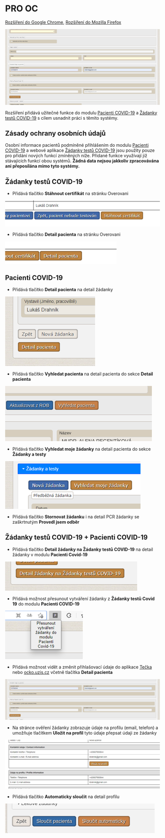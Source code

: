 # PRO OC

[Rozšíření do Google Chrome](https://chrome.google.com/webstore/detail/pro-oc/ngckfggbhfikdghbcmfdkcjidoaelgbg), [Rozšíření do Mozilla Firefox](https://addons.mozilla.org/addon/pro-oc/)

![Preview](preview/nahled.PNG)

Rozšíření přidává užitečné funkce do modulu [Pacienti COVID-19](https://ereg.ksrzis.cz/Registr/CUDZadanky/VyhledaniPacienta) a [Žádanky testů COVID-19](https://eregpublicsecure.ksrzis.cz/Registr/CUD/Overeni) s cílem usnadnit práci s těmito systémy.

## Zásady ochrany osobních údajů

Osobní informace pacientů podmíněné přihlášením do modulu [Pacienti COVID-19](https://ereg.ksrzis.cz/Registr/CUDZadanky/VyhledaniPacienta) a webové aplikace [Žádanky testů COVID-19](https://eregpublicsecure.ksrzis.cz/Registr/CUD/Overeni) jsou použity pouze pro přidání nových funkcí zmíněných níže. Přidané funkce využívají již stávajících funkcí obou systémů. **Žádná data nejsou jakkoliv zpracovávána ani přeposílána mimo tyto systémy.**

## Žádanky testů COVID-19

- Přidává tlačítko **Stáhnout certifikát** na stránku Overovani

![Preview](preview/tlacitko_stahnout_certifikat.PNG)

- Přidává tlačítko **Detail pacienta** na stránku Overovani

![Preview](preview/tlacitko_detail_pacienta_zadanky_covid_19.PNG)

## Pacienti COVID-19

- Přidává tlačítko **Detail pacienta** na detail žádanky

![Preview](preview/tlacitko_detail_pacienta.PNG)

- Přidává tlačítko **Vyhledat pacienta** na detail pacienta do sekce **Detail pacienta**

![Preview](preview/tlacitko_vyhledat_pacienta.png)

- Přidává tlačítko **Vyhledat moje žádanky** na detail pacienta do sekce **Žádanky a testy**

![Preview](preview/tlacitko_vyhledat_moje_zadanky.PNG)

- Přidává tlačítko **Stornovat žádanku** i na detail PCR žádanky se zaškrtnutým **Provedl jsem odběr**

## Žádanky testů COVID-19 + Pacienti COVID-19

- Přidává tlačítko **Detail žádanky na Žádanky testů COVID-19** na detail žádanky v modulu **Pacienti Covid-19**

![Preview](preview/tlacitko_detail_zadanky_na_Zadanky_testu_covid_19.PNG)

- Přidává možnost přesunout vytváření žádanky z **Žádanky testů Covid 19** do modulu **Pacienti COVID-19**

![Preview](preview/preview_presunout_zadanku_do_Pacienti_covid_19.PNG)

- Přidává možnost vidět a změnit přihlašovací údaje do aplikace [Tečka](https://ockodoc.mzcr.cz/napoveda/tecka/cz/) nebo [ocko.uzis.cz](https://ocko.uzis.cz/) včetně tlačítka **Detail pacienta**

![Preview](preview/moznost_ulozit_prihlasovaci_udaje_na_zadance.PNG)

- Na stránce ověření žádanky zobrazuje údaje na profilu (email, telefon) a umožňuje tlačítkem **Uložit na profil** tyto údaje přepsat údaji ze žádanky

![Preview](preview/zobrazeni_udaju_na_profilu_pri_overeni_zadanky.PNG)

- Přidává tlačítko **Automaticky sloučit** na detail profilu

![Preview](preview/tlacitko_automaticky_sloucit.PNG)
